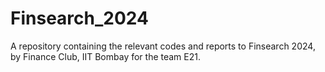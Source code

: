 # Finsearch_2024
A repository containing the relevant codes and reports to Finsearch 2024, by Finance Club, IIT Bombay  for the team E21.
